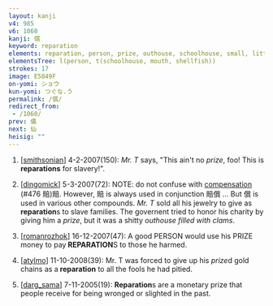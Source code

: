 ```yaml
---
layout: kanji
v4: 985
v6: 1060
kanji: 償
keyword: reparation
elements: reparation, person, prize, outhouse, schoolhouse, small, little, crown, mouth, shellfish, shell, clam, oyster, eye, animal legs, eight
elementsTree: l(person, t(schoolhouse, mouth, shellfish))
strokes: 17
image: E5849F
on-yomi: ショウ
kun-yomi: つぐな.う
permalink: /償/
redirect_from:
 - /1060/
prev: 儀
next: 仙
heisig: ""
---
```


1) [<a href="http://kanji.koohii.com/profile/smithsonian">smithsonian</a>] 4-2-2007(150): <em>Mr. T</em> says, &quot;This ain&#039;t no <em>prize</em>, foo! This is <strong>reparations</strong> for slavery!&quot;.

2) [<a href="http://kanji.koohii.com/profile/dingomick">dingomick</a>] 5-3-2007(72): NOTE: do not confuse with <a href="../v4/476.html">compensation</a> (#476 賠)賠. However, 賠 is always used in conjunction 賠償 ... But 償 is used in various other compounds. <em>Mr. T</em> sold all his jewelry to give as<strong> reparation</strong>s to slave families. The governent tried to honor his charity by giving him a <em>prize</em>, but it was a shitty <em>outhouse filled with clams</em>.

3) [<a href="http://kanji.koohii.com/profile/romanrozhok">romanrozhok</a>] 16-12-2007(47): A good PERSON would use his PRIZE money to pay<strong> REPARATION</strong>S to those he harmed.

4) [<a href="http://kanji.koohii.com/profile/atylmo">atylmo</a>] 11-10-2008(39): Mr. T was forced to give up his <em>prize</em>d gold chains as a<strong> reparation</strong> to all the fools he had pitied.

5) [<a href="http://kanji.koohii.com/profile/darg_sama">darg_sama</a>] 7-11-2005(19): <strong>Reparation</strong>s are a monetary prize that people receive for being wronged or slighted in the past.

